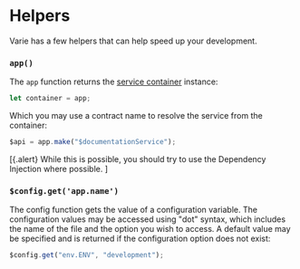 # Helpers

Varie has a few helpers that can help speed up your development.

### `app()`

The `app` function returns the [service container](/docs/{{version}}/container) instance:

```js
let container = app;
```

Which you may use a contract name to resolve the service from the container:

```js
$api = app.make("$documentationService");
```

[{.alert} While this is possible, you should try to use the Dependency Injection where possible. ]

### `$config.get('app.name')`

The config function gets the value of a configuration variable.
The configuration values may be accessed using "dot" syntax, which includes the name of the file and the option you wish to access.
A default value may be specified and is returned if the configuration option does not exist:

```js
$config.get("env.ENV", "development");
```

